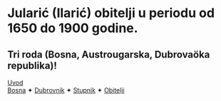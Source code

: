 <div class="hero">
  <h1>Jularić (Ilarić) obitelji u periodu od 1650 do 1900 godine.</h1>
  <h2>Tri roda (Bosna, Austrougarska, Dubrovaöka republika)!</h2>
</div>

<div id="observablehq-mjesta_geo-f5bd7d45"></div>

<div class="bottom-links">
  <div class="uvod-links">
    <a href="https://hjftm.github.io/uvod/">Uvod</a>
  </div>
<div class="rod-links">
  <a href="https://hjftm.github.io/bosna/">Bosna</a> ✦ 
  <a href="https://hjftm.github.io/dubrovnik/">Dubrovnik</a> ✦ 
  <a href="https://hjftm.github.io/stupnik/">Stupnik</a> ✦ 
  <a href="https://hjftm.github.io/obitelji/">Obitelji</a>
</div>
</div>


<link rel="stylesheet" href="https://cdn.jsdelivr.net/npm/@observablehq/inspector@5/dist/inspector.css">
<script type="module">
import {Runtime, Inspector} from "https://cdn.jsdelivr.net/npm/@observablehq/runtime@5/dist/runtime.js";
import define from "https://api.observablehq.com/d/b313e21d5ed7eb88.js?v=4";
new Runtime().module(define, name => {
  if (name === "mjesta_geo") return new Inspector(document.querySelector("#observablehq-mjesta_geo-f5bd7d45"));
});
</script>
